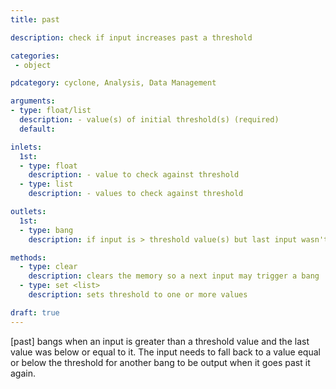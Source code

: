 ```yaml
---
title: past

description: check if input increases past a threshold

categories:
 - object

pdcategory: cyclone, Analysis, Data Management

arguments:
- type: float/list
  description: - value(s) of initial threshold(s) (required)
  default:

inlets:
  1st:
  - type: float
    description: - value to check against threshold
  - type: list
    description: - values to check against threshold

outlets:
  1st:
  - type: bang
    description: if input is > threshold value(s) but last input wasn't

methods:
  - type: clear
    description: clears the memory so a next input may trigger a bang
  - type: set <list>
    description: sets threshold to one or more values

draft: true
---
```


[past] bangs when an input is greater than a threshold value and the last value was below or equal to it. The input needs to fall back to a value equal or below the threshold for another bang to be output when it goes past it again.
